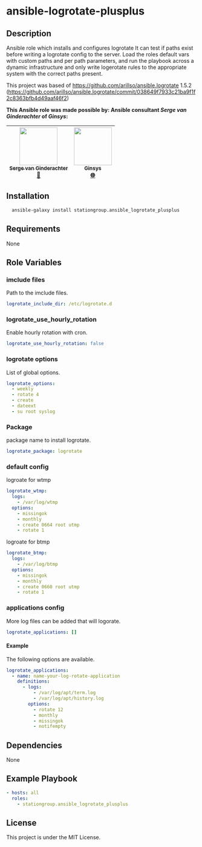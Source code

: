 # ansible-logrotate-plusplus


## Description

Ansible role which installs and configures logrotate
It can test if paths exist before writing a logrotate config to the server.
Load the roles default vars with custom paths and per path parameters, and run the playbook across a dynamic
infrastructure and only write logerotate rules to the appropriate system with the correct paths present.

This project was based of https://github.com/arillso/ansible.logrotate 1.5.2
(https://github.com/arillso/ansible.logrotate/commit/038649f7933c21ba9f1f2c8363bfb4d49aaf46f2)

**This Ansible role was made possible by: Ansible consultant _Serge van Ginderachter_ of _Ginsys_:**

<!-- ALL-CONTRIBUTORS-LIST:START - Do not remove or modify this section -->
| [<img src="https://avatars2.githubusercontent.com/u/382239" width="100px;"/><br /><sub>Serge van Ginderachter</sub>](https://github.com/srgvg)<br />[📖](https://github.com/stationgroup/ansible-experiments/commits?author=srgvg) | [<img src="https://avatars0.githubusercontent.com/u/4183827?s=original" width="100px;"/><br /><sub>Ginsys</sub>](https://ginsys.eu/)<br />[🌐](https://ginsys.eu/) |
| :---: | :---: |

<!-- ALL-CONTRIBUTORS-LIST:END -->


## Installation

```bash
  ansible-galaxy install stationgroup.ansible_logrotate_plusplus
```

## Requirements

None

## Role Variables

### imclude files

Path to the imclude files.

```yml
logrotate_include_dir: /etc/logrotate.d
```

### logrotate_use_hourly_rotation

Enable hourly rotation with cron.

```yml
logrotate_use_hourly_rotation: false
```

### logrotate options

List of global options.

```yml
logrotate_options:
  - weekly
  - rotate 4
  - create
  - dateext
  - su root syslog
```

### Package

package name to install logrotate.

```yml
logrotate_package: logrotate
```

### default config

logroate for wtmp

```yml
logrotate_wtmp:
  logs:
    - /var/log/wtmp
  options:
    - missingok
    - monthly
    - create 0664 root utmp
    - rotate 1
```

logroate for btmp

```yml
logrotate_btmp:
  logs:
    - /var/log/btmp
  options:
    - missingok
    - monthly
    - create 0660 root utmp
    - rotate 1
```

### applications config

More log files can be added that will logorate.

```yml
logrotate_applications: []
```

#### Example

The following options are available.

```yml
logrotate_applications:
  - name: name-your-log-rotate-application
    definitions:
      - logs:
          - /var/log/apt/term.log
          - /var/log/apt/history.log
        options:
          - rotate 12
          - monthly
          - missingok
          - notifempty
```

## Dependencies

None

## Example Playbook

```yml
- hosts: all
  roles:
    - stationgroup.ansible_logrotate_plusplus
```

## License

This project is under the MIT License.
